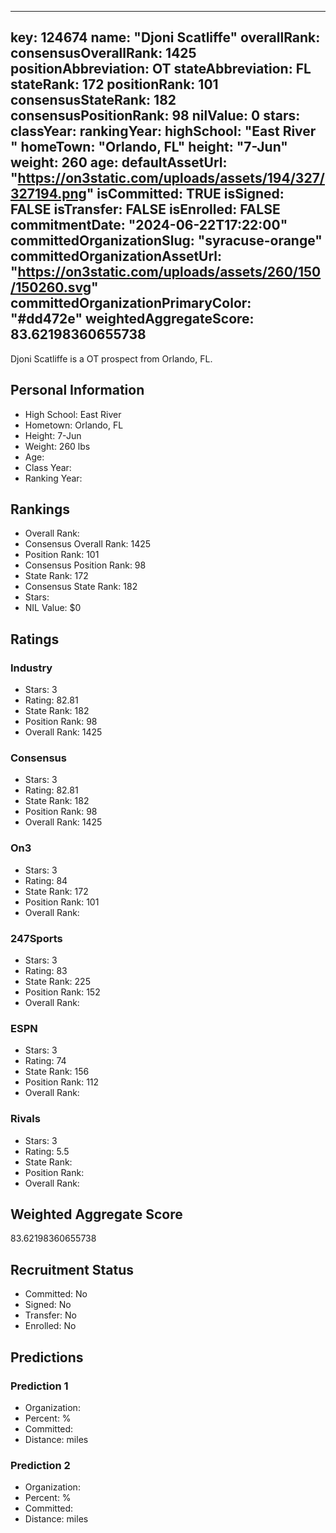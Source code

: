 ---
  key: 124674
  name: "Djoni Scatliffe"
  overallRank: 
  consensusOverallRank: 1425
  positionAbbreviation: OT
  stateAbbreviation: FL
  stateRank: 172
  positionRank: 101
  consensusStateRank: 182
  consensusPositionRank: 98
  nilValue: 0
  stars: 
  classYear: 
  rankingYear: 
  highSchool: "East River "
  homeTown: "Orlando, FL"
  height: "7-Jun"
  weight: 260
  age: 
  defaultAssetUrl: "https://on3static.com/uploads/assets/194/327/327194.png"
  isCommitted: TRUE
  isSigned: FALSE
  isTransfer: FALSE
  isEnrolled: FALSE
  commitmentDate: "2024-06-22T17:22:00"
  committedOrganizationSlug: "syracuse-orange"
  committedOrganizationAssetUrl: "https://on3static.com/uploads/assets/260/150/150260.svg"
  committedOrganizationPrimaryColor: "#dd472e"
  weightedAggregateScore: 83.62198360655738
  ---
  
  Djoni Scatliffe is a OT prospect from Orlando, FL.
  
  ## Personal Information
  - High School: East River 
  - Hometown: Orlando, FL
  - Height: 7-Jun
  - Weight: 260 lbs
  - Age: 
  - Class Year: 
  - Ranking Year: 
  
  ## Rankings
  - Overall Rank: 
  - Consensus Overall Rank: 1425
  - Position Rank: 101
  - Consensus Position Rank: 98
  - State Rank: 172
  - Consensus State Rank: 182
  - Stars: 
  - NIL Value: $0
  
  ## Ratings
  
  ### Industry
  - Stars: 3
  - Rating: 82.81
  - State Rank: 182
  - Position Rank: 98
  - Overall Rank: 1425
  
  ### Consensus
  - Stars: 3
  - Rating: 82.81
  - State Rank: 182
  - Position Rank: 98
  - Overall Rank: 1425
  
  ### On3
  - Stars: 3
  - Rating: 84
  - State Rank: 172
  - Position Rank: 101
  - Overall Rank: 
  
  ### 247Sports
  - Stars: 3
  - Rating: 83
  - State Rank: 225
  - Position Rank: 152
  - Overall Rank: 
  
  ### ESPN
  - Stars: 3
  - Rating: 74
  - State Rank: 156
  - Position Rank: 112
  - Overall Rank: 
  
  ### Rivals
  - Stars: 3
  - Rating: 5.5
  - State Rank: 
  - Position Rank: 
  - Overall Rank: 
  
  ## Weighted Aggregate Score
  83.62198360655738
  
  ## Recruitment Status
  - Committed: No
  - Signed: No
  - Transfer: No
  - Enrolled: No
  
  
  
  ## Predictions
  
  ### Prediction 1
  - Organization: 
  - Percent: %
  - Committed: 
  - Distance:  miles
  
  ### Prediction 2
  - Organization: 
  - Percent: %
  - Committed: 
  - Distance:  miles
  